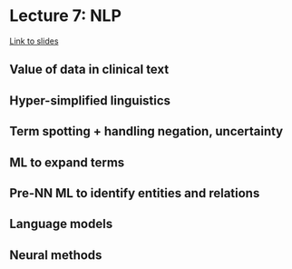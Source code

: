 # Lecture 7: NLP

[Link to slides](https://mlhc19mit.github.io/slides/lecture7.pdf)

## Value of data in clinical text

## Hyper-simplified linguistics

## Term spotting + handling negation, uncertainty

## ML to expand terms

## Pre-NN ML to identify entities and relations

## Language models

## Neural methods
